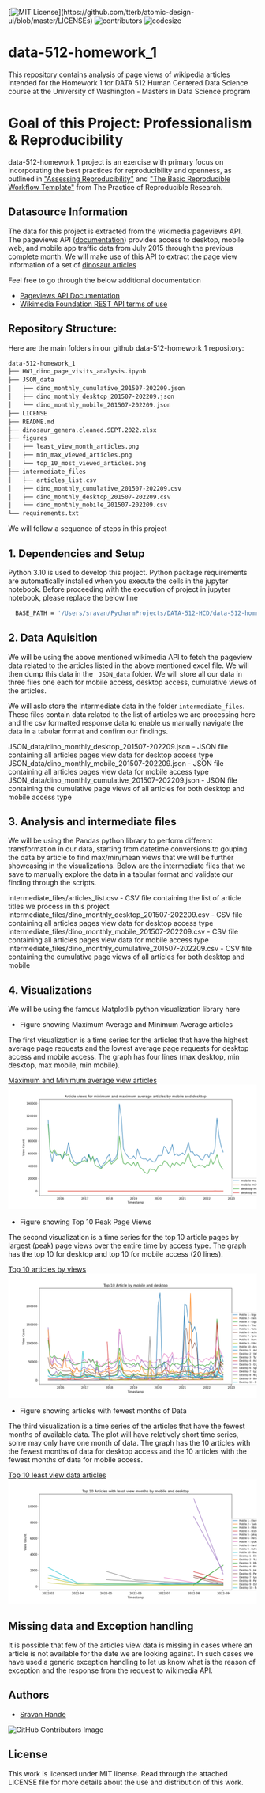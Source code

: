 [![MIT License](https://img.shields.io/apm/l/atomic-design-ui.svg?)](https://github.com/tterb/atomic-design-ui/blob/master/LICENSEs)
![contributors](https://img.shields.io/github/contributors/sravankr96/data-512-homework_1.svg)
![codesize](https://img.shields.io/github/languages/code-size/sravankr96/data-512-homework_1.svg) 

# data-512-homework_1

This repository contains analysis of page views of wikipedia articles intended for the Homework 1 for DATA 512 Human Centered Data Science course at the University of Washington - Masters in Data Science program

# Goal of this Project: Professionalism & Reproducibility

data-512-homework_1 project is an exercise with primary focus on incorporating the best practices for reproducibility and openness, as outlined in ["Assessing Reproducibility"](http://www.practicereproducibleresearch.org/core-chapters/2-assessment.html) and ["The Basic Reproducible Workflow Template"](http://www.practicereproducibleresearch.org/core-chapters/3-basic.html) from The Practice of Reproducible Research.

## Datasource Information

The data for this project is extracted from the wikimedia pageviews API. The pageviews API ([documentation](https://wikimedia.org/api/rest_v1/#!/Pageviews_data/get_metrics_pageviews_aggregate_project_access_agent_granularity_start_end)) provides access to desktop, mobile web, and mobile app traffic data from July 2015 through the previous complete month. We will make use of this API to extract the page view information of a set of [dinosaur articles](https://docs.google.com/spreadsheets/d/1zfBNKsuWOFVFTOGK8qnTr2DmHkYK4mAACBKk1sHLt_k/edit?usp=sharing)

Feel free to go through the below additional documentation
- [Pageviews API Documentation](https://wikitech.wikimedia.org/wiki/Analytics/AQS/Pageviews)
- [Wikimedia Foundation REST API terms of use](https://www.mediawiki.org/wiki/REST_API#Terms_and_conditions)


## Repository Structure:
Here are the main folders in our github data-512-homework_1 repository:
```bash
data-512-homework_1
├── HW1_dino_page_visits_analysis.ipynb
├── JSON_data
│   ├── dino_monthly_cumulative_201507-202209.json
│   ├── dino_monthly_desktop_201507-202209.json
│   └── dino_monthly_mobile_201507-202209.json
├── LICENSE
├── README.md
├── dinosaur_genera.cleaned.SEPT.2022.xlsx
├── figures
│   ├── least_view_month_articles.png
│   ├── min_max_viewed_articles.png
│   └── top_10_most_viewed_articles.png
├── intermediate_files
│   ├── articles_list.csv
│   ├── dino_monthly_cumulative_201507-202209.csv
│   ├── dino_monthly_desktop_201507-202209.csv
│   └── dino_monthly_mobile_201507-202209.csv
└── requirements.txt
```

We will follow a sequence of steps in this project

## 1. Dependencies and Setup

Python 3.10 is used to develop this project. Python package requirements are automatically installed when you execute the cells in the jupyter notebook.
Before proceeding with the execution of project in jupyter notebook, please replace the below line
```bash
  BASE_PATH = '/Users/sravan/PycharmProjects/DATA-512-HCD/data-512-homework_1'
```

## 2. Data Aquisition

We will be using the above mentioned wikimedia API to fetch the pageview data related to the articles listed in the above mentioned excel file. We will then dump this data in the ``` JSON_data``` folder. We will store all our data in three files one each for mobile access, desktop access, cumulative views of the articles.

We will aslo store the intermediate data in the folder ```intermediate_files```. These files contain data related to the list of articles we are processing here and the csv formatted response data to enable us manually navigate the data in a tabular format and confirm our findings. 

JSON_data/dino_monthly_desktop_201507-202209.json - JSON file containing all articles pages view data for desktop access type
JSON_data/dino_monthly_mobile_201507-202209.json - JSON file containing all articles pages view data for mobile access type
JSON_data/dino_monthly_cumulative_201507-202209.json - JSON file containing the cumulative page views of all articles for both desktop and mobile access type

## 3. Analysis and intermediate files

We will be using the Pandas python library to perform different transformation in our data, starting from datetime conversions to gouping the data by article to find max/min/mean views that we will be further showcasing in the visualizations. Below are the intermediate files that we save to manually explore the data in a tabular format and validate our finding through the scripts.

intermediate_files/articles_list.csv - CSV file containing the list of article titles we process in this project
intermediate_files/dino_monthly_desktop_201507-202209.csv - CSV file containing all articles pages view data for desktop access type
intermediate_files/dino_monthly_mobile_201507-202209.csv - CSV file containing all articles pages view data for mobile access type
intermediate_files/dino_monthly_cumulative_201507-202209.csv - CSV file containing the cumulative page views of all articles for both desktop and mobile 

## 4. Visualizations

We will be using the famous Matplotlib python visualization library here

- Figure showing Maximum Average and Minimum Average articles

The first visualization is a time series for the articles that have the highest average page requests and the lowest average page requests for desktop access and mobile access. The graph has four lines (max desktop, min desktop, max mobile, min mobile).

[Maximum and Minimum average view articles](https://github.com/sravankr96/data-512-homework_1/blob/main/figures/min_max_viewed_articles.png)
![Alt text](https://github.com/sravankr96/data-512-homework_1/blob/main/figures/min_max_viewed_articles.png "Articles with fewest Months of Data")

- Figure showing Top 10 Peak Page Views

The second visualization is a time series for the top 10 article pages by largest (peak) page views over the entire time by access type. The graph has the top 10 for desktop and top 10 for mobile access (20 lines).

[Top 10 articles by views](https://github.com/sravankr96/data-512-homework_1/blob/main/figures/top_10_most_viewed_articles.png)
![Alt text](https://github.com/sravankr96/data-512-homework_1/blob/main/figures/top_10_most_viewed_articles.png "ML Pipeline Hyperparameter Diagram")

- Figure showing articles with fewest months of Data

The third visualization is a time series of the articles that have the fewest months of available data. The plot will have relatively short time series, some may only have one month of data. The graph has the 10 articles with the fewest months of data for desktop access and the 10 articles with the fewest months of data for mobile access.

[Top 10 least view data articles](https://github.com/sravankr96/data-512-homework_1/blob/main/figures/least_view_month_articles.png)
![Alt text](https://github.com/sravankr96/data-512-homework_1/blob/main/figures/least_view_month_articles.png "Articles with fewest Months of Data")

## Missing data and Exception handling

It is possible that few of the articles view data is missing in cases where an article is not available for the date we are looking against. In such cases we have used a generic exception handling to let us know what is the reason of exception and the response from the request to wikimedia API.

## Authors
- [Sravan Hande](https://github.com/sravankr96)

![GitHub Contributors Image](https://contrib.rocks/image?repo=sravankr96/data-512-homework_1)

## License
This work is licensed under MIT license. Read through the attached LICENSE file for more details about the use and distribution of this work.
